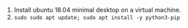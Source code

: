 1. Install ubuntu 18.04 minimal desktop on a virtual machine.
1. `sudo sudo apt update; sudo apt install -y python3-pip`
